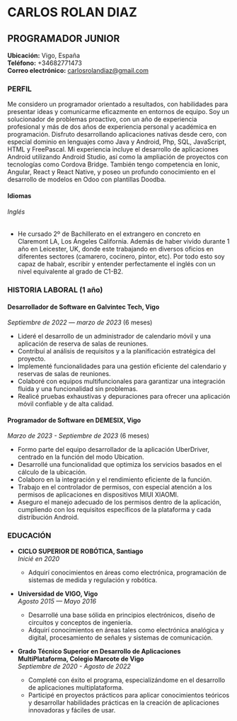 # CARLOS ROLAN DIAZ 
## PROGRAMADOR JUNIOR  

**Ubicación:** Vigo, España  
**Teléfono:** +34682771473  
**Correo electrónico:** carlosrolandiaz@gmail.com  

### PERFIL
Me considero un programador orientado a resultados, con habilidades para presentar ideas y comunicarme eficazmente en entornos de equipo. Soy un solucionador de problemas proactivo, con un año de experiencia profesional y más de dos años de experiencia personal y académica en programación. Disfruto desarrollando aplicaciones nativas desde cero, con especial dominio en lenguajes como Java y Android, Php, SQL, JavaScript, HTML y FreePascal. Mi experiencia incluye el desarrollo de aplicaciones Android utilizando Android Studio, así como la ampliación de proyectos con tecnologías como Cordova Bridge. También tengo competencia en Ionic, Angular, React y React Native, y poseo un profundo conocimiento en el desarrollo de modelos en Odoo con plantillas Doodba.

#### Idiomas
###### Inglés
- He cursado 2º de Bachillerato en el extrangero en concreto en Claremont LA, Los Ángeles California. Además de haber vivido durante 1 año en Leicester, UK, donde este trabajando en diversos oficios en diferentes sectores (camarero, cocinero, pintor, etc).
Por todo esto soy capaz de habalr, escribir y entender perfectamente el inglés con un nivel equivalente al grado de C1-B2.

### HISTORIA LABORAL (1 año)
#### Desarrollador de Software en Galvintec Tech, Vigo  
*Septiembre de 2022 — marzo de 2023* (6 meses)
- Lideré el desarrollo de un administrador de calendario móvil y una aplicación de reserva de salas de reuniones.
- Contribuí al análisis de requisitos y a la planificación estratégica del proyecto.
- Implementé funcionalidades para una gestión eficiente del calendario y reservas de salas de reuniones.
- Colaboré con equipos multifuncionales para garantizar una integración fluida y una funcionalidad sin problemas.
- Realicé pruebas exhaustivas y depuraciones para ofrecer una aplicación móvil confiable y de alta calidad.

#### Programador de Software en DEMESIX, Vigo  
*Marzo de 2023 - Septiembre de 2023* (6 meses)
- Formo parte del equipo desarrollador de la aplicación UberDriver, centrado en la función del modo Ubication.
- Desarrollé una funcionalidad que optimiza los servicios basados en el cálculo de la ubicación.
- Colaboro en la integración y el rendimiento eficiente de la función.
- Trabajo en el controlador de permisos, con especial atención a los permisos de aplicaciones en dispositivos MIUI XIAOMI.
- Aseguro el manejo adecuado de los permisos dentro de la aplicación, cumpliendo con los requisitos específicos de la plataforma y cada distribución Android.

### EDUCACIÓN
- **CICLO SUPERIOR DE ROBÓTICA, Santiago**  
  *Inicié en 2020* 
  - Adquirí conocimientos en áreas como electrónica, programación de sistemas de medida y regulación y robótica.

- **Universidad de VIGO, Vigo**  
  *Agosto 2015 — Mayo 2016*
  - Desarrollé una base sólida en principios electrónicos, diseño de circuitos y conceptos de ingeniería.
  - Adquirí conocimientos en áreas tales como electrónica analógica y digital, procesamiento de señales y sistemas de comunicación.

- **Grado Técnico Superior en Desarrollo de Aplicaciones MultiPlataforma, Colegio Marcote de Vigo**  
  *Septiembre de 2020 - Agosto de 2022*
  - Completé con éxito el programa, especializándome en el desarrollo de aplicaciones multiplataforma.
  - Participé en proyectos prácticos para aplicar conocimientos teóricos y desarrollar habilidades prácticas en la creación de aplicaciones innovadoras y fáciles de usar. 
